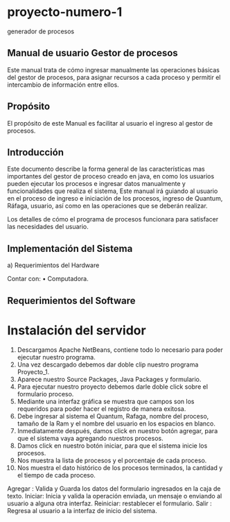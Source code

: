 # proyecto-numero-1
generador de procesos 
## Manual de usuario Gestor de procesos

Este manual trata de cómo ingresar manualmente las operaciones básicas del gestor de procesos, para asignar recursos a cada proceso y permitir el intercambio de información entre ellos. 

## Propósito

El propósito de este Manual es facilitar al usuario el ingreso al gestor de procesos.


## Introducción

Este documento describe la forma general de las características mas importantes del gestor de proceso creado en java, en como los usuarios pueden ejecutar los procesos e ingresar datos manualmente y funcionalidades que realiza el sistema, Este manual irá guiando al usuario en el proceso de ingreso e iniciación de los procesos, ingreso de Quantum, Ráfaga, usuario, así como en las operaciones que se deberán realizar.

Los detalles de cómo el programa de procesos funcionara para satisfacer las necesidades del usuario. 

## Implementación del Sistema 

a) Requerimientos del Hardware 

Contar con: 
•	 Computadora. 


## Requerimientos del Software 

# Instalación del servidor 
1. Descargamos Apache NetBeans, contiene todo lo necesario 
para poder ejecutar nuestro programa. 
2. Una vez descargado debemos dar doble clip nuestro programa Proyecto_1.
3. Aparece nuestro Source Packages, Java Packages y formulario.
4. Para ejecutar nuestro proyecto debemos darle doble click sobre el    
    formulario proceso. 
5. Mediante una interfaz gráfica se muestra que campos son los requeridos para  poder hacer el registro de manera exitosa.
6. Debe ingresar al sistema el Quantum, Rafaga, nombre del proceso, tamaño de la Ram y el nombre del usuario en los espacios en blanco.
7. Inmediatamente después, damos click en nuestro botón agregar, para que el sistema vaya agregando nuestros procesos.
8. Damos click en nuestro botón iniciar, para que el sistema inicie los procesos.
9. Nos muestra la lista de procesos y el porcentaje de cada proceso.
10. Nos muestra el dato histórico de los procesos terminados, la cantidad y el tiempo de cada proceso.

Agregar : Valida y Guarda los datos del formulario ingresados en  la caja de texto.
Iniciar: Inicia y valida la operación enviada, un  mensaje o enviando al usuario a alguna otra interfaz.
Reiniciar: restablecer el formulario.
Salir : Regresa al usuario a la interfaz de inicio del sistema.
